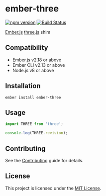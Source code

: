 ember-three
==============================================================================

[![npm version](https://badge.fury.io/js/ember-three.svg)](https://badge.fury.io/js/ember-three)
[![Build Status](https://travis-ci.org/CrowdStrike/ember-three.svg?branch=master)](https://travis-ci.org/CrowdStrike/ember-three)

[Ember.js](https://www.emberjs.com) [three.js](https://threejs.org) shim


Compatibility
------------------------------------------------------------------------------

* Ember.js v2.18 or above
* Ember CLI v2.13 or above
* Node.js v8 or above


Installation
------------------------------------------------------------------------------

```
ember install ember-three
```


Usage
------------------------------------------------------------------------------

```js
import THREE from 'three';

console.log(THREE.revision);
```


Contributing
------------------------------------------------------------------------------

See the [Contributing](CONTRIBUTING.md) guide for details.


License
------------------------------------------------------------------------------

This project is licensed under the [MIT License](LICENSE.md).
